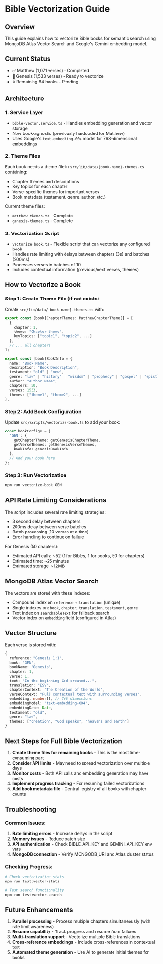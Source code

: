 # Bible Vectorization Guide

## Overview

This guide explains how to vectorize Bible books for semantic search using MongoDB Atlas Vector Search and Google's Gemini embedding model.

## Current Status

- ✅ Matthew (1,071 verses) - Completed
- 🚧 Genesis (1,533 verses) - Ready to vectorize
- ⏳ Remaining 64 books - Pending

## Architecture

### 1. Service Layer
- `bible-vector.service.ts` - Handles embedding generation and vector storage
- Now book-agnostic (previously hardcoded for Matthew)
- Uses Google's `text-embedding-004` model for 768-dimensional embeddings

### 2. Theme Files
Each book needs a theme file in `src/lib/data/[book-name]-themes.ts` containing:
- Chapter themes and descriptions
- Key topics for each chapter
- Verse-specific themes for important verses
- Book metadata (testament, genre, author, etc.)

Current theme files:
- `matthew-themes.ts` - Complete
- `genesis-themes.ts` - Complete

### 3. Vectorization Script
- `vectorize-book.ts` - Flexible script that can vectorize any configured book
- Handles rate limiting with delays between chapters (3s) and batches (200ms)
- Processes verses in batches of 10
- Includes contextual information (previous/next verses, themes)

## How to Vectorize a Book

### Step 1: Create Theme File (if not exists)
Create `src/lib/data/[book-name]-themes.ts` with:
```typescript
export const [book]ChapterThemes: MatthewChapterTheme[] = [
  {
    chapter: 1,
    theme: "Chapter theme",
    keyTopics: ["topic1", "topic2", ...]
  },
  // ... all chapters
];

export const [book]BookInfo = {
  name: "Book Name",
  description: "Book Description",
  testament: "old" | "new",
  genre: "law" | "history" | "wisdom" | "prophecy" | "gospel" | "epistle" | "apocalyptic",
  author: "Author Name",
  chapters: 50,
  verses: 1533,
  themes: ["theme1", "theme2", ...]
};
```

### Step 2: Add Book Configuration
Update `src/scripts/vectorize-book.ts` to add your book:
```typescript
const bookConfigs = {
  'GEN': {
    getChapterTheme: getGenesisChapterTheme,
    getVerseThemes: getGenesisVerseThemes,
    bookInfo: genesisBookInfo
  },
  // Add your book here
};
```

### Step 3: Run Vectorization
```bash
npm run vectorize-book GEN
```

## API Rate Limiting Considerations

The script includes several rate limiting strategies:
- 3 second delay between chapters
- 200ms delay between verse batches
- Batch processing (10 verses at a time)
- Error handling to continue on failure

For Genesis (50 chapters):
- Estimated API calls: ~52 (1 for Bibles, 1 for books, 50 for chapters)
- Estimated time: ~25 minutes
- Estimated storage: ~12MB

## MongoDB Atlas Vector Search

The vectors are stored with these indexes:
- Compound index on `reference` + `translation` (unique)
- Single indexes on: `book`, `chapter`, `translation`, `testament`, `genre`
- Text index on `searchableText` for fallback search
- Vector index on `embedding` field (configured in Atlas)

## Vector Structure

Each verse is stored with:
```typescript
{
  reference: "Genesis 1:1",
  book: "GEN",
  bookName: "Genesis",
  chapter: 1,
  verse: 1,
  text: "In the beginning God created...",
  translation: "ESV",
  chapterContext: "The Creation of the World",
  verseContext: "Full contextual text with surrounding verses",
  embedding: number[], // 768 dimensions
  embeddingModel: "text-embedding-004",
  embeddingDate: Date,
  testament: "old",
  genre: "law",
  themes: ["creation", "God speaks", "heavens and earth"]
}
```

## Next Steps for Full Bible Vectorization

1. **Create theme files for remaining books** - This is the most time-consuming part
2. **Consider API limits** - May need to spread vectorization over multiple days
3. **Monitor costs** - Both API calls and embedding generation may have costs
4. **Implement progress tracking** - For resuming failed vectorizations
5. **Add book metadata file** - Central registry of all books with chapter counts

## Troubleshooting

### Common Issues:
1. **Rate limiting errors** - Increase delays in the script
2. **Memory issues** - Reduce batch size
3. **API authentication** - Check BIBLE_API_KEY and GEMINI_API_KEY env vars
4. **MongoDB connection** - Verify MONGODB_URI and Atlas cluster status

### Checking Progress:
```bash
# Check vectorization stats
npm run test:vector-stats

# Test search functionality
npm run test:vector-search
```

## Future Enhancements

1. **Parallel processing** - Process multiple chapters simultaneously (with rate limit awareness)
2. **Resume capability** - Track progress and resume from failures
3. **Multi-translation support** - Vectorize multiple Bible translations
4. **Cross-reference embeddings** - Include cross-references in contextual text
5. **Automated theme generation** - Use AI to generate initial themes for books
